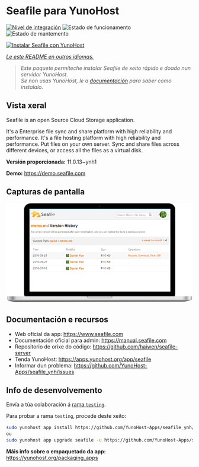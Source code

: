 <!--
NOTA: Este README foi creado automáticamente por <https://github.com/YunoHost/apps/tree/master/tools/readme_generator>
NON debe editarse manualmente.
-->

# Seafile para YunoHost

[![Nivel de integración](https://dash.yunohost.org/integration/seafile.svg)](https://ci-apps.yunohost.org/ci/apps/seafile/) ![Estado de funcionamento](https://ci-apps.yunohost.org/ci/badges/seafile.status.svg) ![Estado de mantemento](https://ci-apps.yunohost.org/ci/badges/seafile.maintain.svg)

[![Instalar Seafile con YunoHost](https://install-app.yunohost.org/install-with-yunohost.svg)](https://install-app.yunohost.org/?app=seafile)

*[Le este README en outros idiomas.](./ALL_README.md)*

> *Este paquete permíteche instalar Seafile de xeito rápido e doado nun servidor YunoHost.*  
> *Se non usas YunoHost, le a [documentación](https://yunohost.org/install) para saber como instalalo.*

## Vista xeral

Seafile is an open Source Cloud Storage application.

It's a Enterprise file sync and share platform with high reliability and performance. It's a file hosting platform with high reliability and performance. Put files on your own server. Sync and share files across different devices, or access all the files as a virtual disk.


**Versión proporcionada:** 11.0.13~ynh1

**Demo:** <https://demo.seafile.com>

## Capturas de pantalla

![Captura de pantalla de Seafile](./doc/screenshots/screenshot.png)

## Documentación e recursos

- Web oficial da app: <https://www.seafile.com>
- Documentación oficial para admin: <https://manual.seafile.com>
- Repositorio de orixe do código: <https://github.com/haiwen/seafile-server>
- Tenda YunoHost: <https://apps.yunohost.org/app/seafile>
- Informar dun problema: <https://github.com/YunoHost-Apps/seafile_ynh/issues>

## Info de desenvolvemento

Envía a túa colaboración á [rama `testing`](https://github.com/YunoHost-Apps/seafile_ynh/tree/testing).

Para probar a rama `testing`, procede deste xeito:

```bash
sudo yunohost app install https://github.com/YunoHost-Apps/seafile_ynh/tree/testing --debug
ou
sudo yunohost app upgrade seafile -u https://github.com/YunoHost-Apps/seafile_ynh/tree/testing --debug
```

**Máis info sobre o empaquetado da app:** <https://yunohost.org/packaging_apps>
